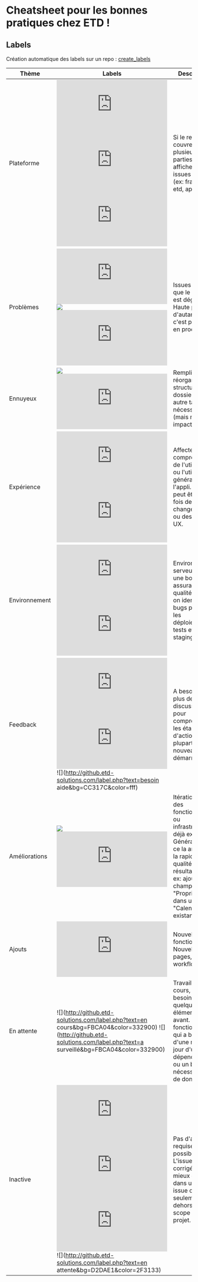 # Cheatsheet pour les bonnes pratiques chez ETD !

## Labels

Création automatique des labels sur un repo : [create_labels](https://github.etd-solutions.com/create_labels.php)

Thème         | Labels        | Description
------------- | ------------- | -------------
Plateforme    | ![](http://github.etd-solutions.com/label.php?text=framework&bg=BFD4F2&color=282C33) ![](http://github.etd-solutions.com/label.php?text=app&bg=BFD4F2&color=282C33) ![](http://github.etd-solutions.com/label.php?text=site&bg=BFD4F2&color=282C33) | Si le repo couvre plusieurs parties, on affiche où les issues "vivent" (ex: framework etd, app)
Problèmes     | ![](http://github.etd-solutions.com/label.php?text=bug&bg=EE3F46&color=fff) ![](http://github.etd-solutions.com/label.php?text=sécurité&bg=EE3F46&color=fff&1) ![](http://github.etd-solutions.com/label.php?text=prod&bg=EE3F46&color=fff) | Issues qui font que le produit est dégradé. Haute priorité, d'autant plus si c'est présent en production.
Ennuyeux      | ![](http://github.etd-solutions.com/label.php?text=corvée&bg=FEF2C0&color=333026&1) ![](http://github.etd-solutions.com/label.php?text=contenu&bg=FEF2C0&color=333026) | Remplir un site, réorganiser la structure des dossiers et autre tâche nécessaire (mais moins impactante).
Expérience    | ![](http://github.etd-solutions.com/label.php?text=design&bg=FFC274&color=372918) ![](http://github.etd-solutions.com/label.php?text=ux&bg=FFC274&color=372918) | Affecte la compréhension de l'utilisateur ou l'utilisation générale de l'appli. Cela peut être à la fois des changements ou des bugs UX.
Environnement | ![](http://github.etd-solutions.com/label.php?text=staging&bg=FAD8C7&color=332C28) ![](http://github.etd-solutions.com/label.php?text=tests&bg=FAD8C7&color=332C28) | Environnement serveur. Avec une bonne assurance qualité (QA), on identifira les bugs pendant les déploiement en tests et en staging.
Feedback      | ![](http://github.etd-solutions.com/label.php?text=discussion&bg=CC317C&color=fff) ![](http://github.etd-solutions.com/label.php?text=question&bg=CC317C&color=fff) ![](http://github.etd-solutions.com/label.php?text=besoin aide&bg=CC317C&color=fff) | A besoin de plus de discussion pour comprendre les étapes d'action. La plupart des nouveautés démarre ici.
Améliorations      | ![](http://github.etd-solutions.com/label.php?text=amélioration&bg=5EBEFF&color=132736) ![](http://github.etd-solutions.com/label.php?text=optimisation&bg=5EBEFF&color=132736) | Itérations sur des fonctionnalités ou infrastructure déjà existantes. Généralement ce la améliore la rapidité ou la qualité des résultats. Par ex: ajouter un champ "Propriétaire" dans un model "Calendrier" existant.
Ajouts      | ![](http://github.etd-solutions.com/label.php?text=fonction&bg=91CA55&color=243315) | Nouvelles fonctionnalités. Nouvelles pages, workflows, ...
En attente  | ![](http://github.etd-solutions.com/label.php?text=en cours&bg=FBCA04&color=332900) ![](http://github.etd-solutions.com/label.php?text=a surveillé&bg=FBCA04&color=332900) | Travail en cours, mais a besoin de quelques éléments avant. Une fonctionnalité qui a besoin d'une mise à jour d'une dépendency ou un bug qui nécessite plus de données.
Inactive  | ![](http://github.etd-solutions.com/label.php?text=invalide&bg=D2DAE1&color=2F3133) ![](http://github.etd-solutions.com/label.php?text=wontfix&bg=D2DAE1&color=2F3133) ![](http://github.etd-solutions.com/label.php?text=doublon&bg=D2DAE1&color=2F3133) ![](http://github.etd-solutions.com/label.php?text=en attente&bg=D2DAE1&color=2F3133) | Pas d'action requise ou possible. L'issue est soit corrigée, mieux définies dans une autre issue ou seulement en dehors du scope du projet.
